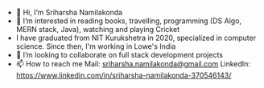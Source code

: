 - 👋 Hi, I’m Sriharsha Namilakonda
- 👀 I’m interested in reading books, travelling, programming (DS Algo, MERN stack, Java), watching and playing Cricket
- I have graduated from NIT Kurukshetra in 2020, specialized in computer science. Since then, I'm working in Lowe's India
- 💞️ I’m looking to collaborate on full stack development projects
- 📫 How to reach me 
Mail: sriharsha.namilakonda@gmail.com
LinkedIn: https://www.linkedin.com/in/sriharsha-namilakonda-370546143/


<!---
N-S-H/N-S-H is a ✨ special ✨ repository because its `README.md` (this file) appears on your GitHub profile.
You can click the Preview link to take a look at your changes.
--->
